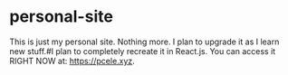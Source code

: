 # personal-site

This is just my personal site. Nothing more.
I plan to upgrade it as I learn new stuff.#I plan to completely recreate it in React.js.
You can access it RIGHT NOW at: https://pcele.xyz.
